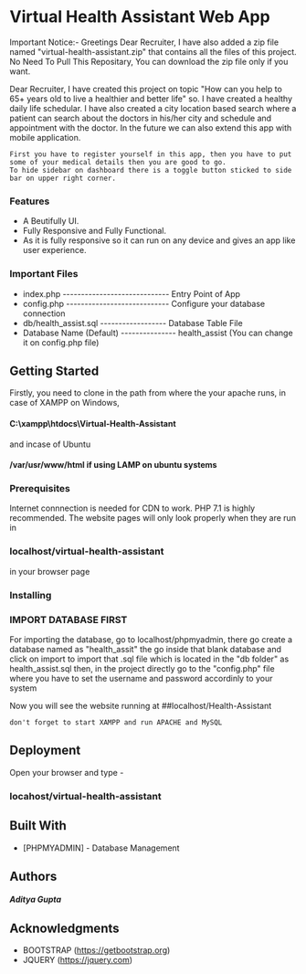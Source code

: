 # Virtual Health Assistant Web App

Important Notice:- Greetings Dear Recruiter, I have also added a zip file named "virtual-health-assistant.zip" that contains all the files of this project. No Need To Pull This Repositary, You can download the zip file only if you want.

Dear Recruiter, I have created this project on topic "How can you help to 65+ years old to live a healthier and better life" so. I have created a healthy daily life schedular.  I have also created a city location based search where a patient can search about the doctors in his/her city and schedule and appointment with the doctor.
In the future we can also extend this app with mobile application.

```
First you have to register yourself in this app, then you have to put some of your medical details then you are good to go. 
To hide sidebar on dashboard there is a toggle button sticked to side bar on upper right corner. 
```

### Features

* A Beutifully UI.
* Fully Responsive and Fully Functional.
* As it is fully responsive so it can run on any device and gives an app like user experience. 

### Important Files
* index.php ----------------------------- Entry Point of App
* config.php ---------------------------- Configure your database connection
* db/health_assist.sql ------------------ Database Table File
* Database Name (Default) --------------- health_assist (You can change it on config.php file)

## Getting Started

Firstly, you need to clone in the path from where the your apache runs, in case of XAMPP on Windows,
  #### C:\xampp\htdocs\Virtual-Health-Assistant
and incase of Ubuntu
  #### /var/usr/www/html if using LAMP on ubuntu systems

### Prerequisites
Internet connnection is needed for CDN to work.
PHP 7.1 is highly recommended.
The website pages will only look properly when they are run in 
  ### localhost/virtual-health-assistant
in your browser page


### Installing


### IMPORT DATABASE FIRST
For importing the database, go to localhost/phpmyadmin, there go create a database named as "health_assit"
   the go inside that blank database and click on import to import that .sql file which is located in the "db folder" as health_assist.sql
   then, in the project directly go to the "config.php" file where you have to set the username and password accordinly to your system


Now you will see the website running at 
##localhost/Health-Assistant

```
don't forget to start XAMPP and run APACHE and MySQL
```


## Deployment

Open your browser and type -
### locahost/virtual-health-assistant

## Built With

* [PHPMYADMIN] - Database Management


## Authors

##### Aditya Gupta


## Acknowledgments

* BOOTSTRAP (https://getbootstrap.org)
* JQUERY (https://jquery.com)
